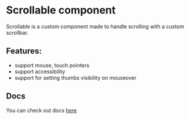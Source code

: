 # Scrollable component

Scrollable is a custom component made to handle scrolling with a custom scrollbar. 

## Features:
* support mouse, touch pointers
* support accessibility
* support for setting thumbs visibility on mouseover

## Docs
You can check out docs [here](https://68b616bf6a61d2d117d8f068-cbllhronht.chromatic.com/?path=/docs/scrollable--docs "more info")
